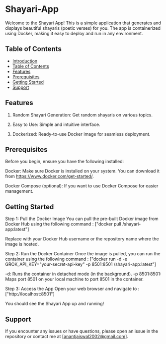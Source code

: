 # Shayari-App    

Welcome to the Shayari App! This is a simple application that generates and displays beautiful shayaris (poetic verses) for you. The app is containerized using Docker, making it easy to deploy and run in any environment.

## Table of Contents

- [Introduction](#Shayari-App)
- [Table of Contents](#table-of-contents)
- [Features](#Features)
- [Prerequisites](#prerequisites)
- [Getting Started](#getting-started)
- [Support](#Support)

## Features
1. Random Shayari Generation: Get random shayaris on various topics.

2. Easy to Use: Simple and intuitive interface.

3. Dockerized: Ready-to-use Docker image for seamless deployment.

## Prerequisites

Before you begin, ensure you have the following installed:

Docker: Make sure Docker is installed on your system. You can download it from https://www.docker.com/get-started/.

Docker Compose (optional): If you want to use Docker Compose for easier management.

## Getting Started

Step 1: Pull the Docker Image
You can pull the pre-built Docker image from Docker Hub using the following command :
 ["docker pull <your-dockerhub-username>/shayari-app:latest"]

Replace <your-dockerhub-username> with your Docker Hub username or the repository name where the image is hosted.

Step 2: Run the Docker Container
Once the image is pulled, you can run the container using the following command : 
 ["docker run -d -e GROK_API_KEY="your-secret-api-key" -p 8501:8501 <your-dockerhub-username>/shayari-app:latest"]

 -d: Runs the container in detached mode (in the background).
 -p 8501:8501: Maps port 8501 on your local machine to port 8501 in the container.

Step 3: Access the App
Open your web browser and navigate to :
 ["http://localhost:8501"]

You should see the Shayari App up and running!

## Support

If you encounter any issues or have questions, please open an issue in the repository or contact me at [anantjaiswal2002@gmail.com].
